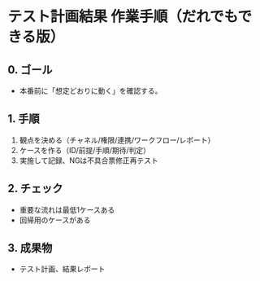 ﻿# テスト計画結果 作業手順（だれでもできる版）

## 0. ゴール
- 本番前に「想定どおりに動く」を確認する。

## 1. 手順
1) 観点を決める（チャネル/権限/連携/ワークフロー/レポート）
2) ケースを作る（ID/前提/手順/期待/判定）
3) 実施して記録、NGは不具合票修正再テスト

## 2. チェック
- 重要な流れは最低1ケースある
- 回帰用のケースがある

## 3. 成果物
- テスト計画、結果レポート

